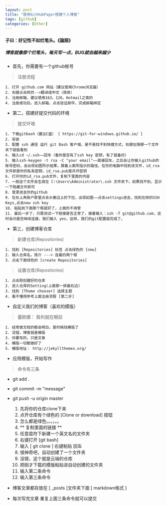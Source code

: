 ```yaml
---
layout: post
title: "使用GitHubPager搭建个人博客"
tags: [github]
categories: [Other]
---
```



#### 子曰：好记性不如烂笔头。《論語》
##### 博客就像那个烂笔头，每天写一点，BUG就会越来越少


*  首先，你需要有一个github帐号
> 注册流程

	1. 打开 github.com 网站（建议使用Chrome浏览器）
	2. 右键点击网页-->翻译成中文（简体）
	3. 注册邮箱，建议使用163，126，Hotmail之类的
	4. 注册成功后，进入邮箱，点击验证邮件，完成邮箱绑定
	 
	

*  第二，搭建好提交代码的环境
>  提交环境
	
	1. 下载gitbash（建议C盘） [ https://git-for-windows.github.io/ ]
	2. 安装
	3. 配置 ssh 通信 运行 git Bash 客户端，是不是找不到快捷方式，右键在随便一个文件夹下就能看到
	4. 输入cd ~/.ssh——回车（看你是否有了ssh key 密钥，有了就备份）
	5. 输入ssh-keygen -t rsa -C "your email"——直接回车，之后会让你输入github的账号密码，会出现如图所示结果，跟着上面所指示的路径，在你的电脑中找到该文件，id_rsa文件即是你的私有密钥，id_rsa.pub是共开密钥
	6. 打开你的id_rsa.pub文件，复制下里面的内容
	7. 一般这个文件会生成在 C:\Users\Administrator\.ssh 文件夹下。如果找不到，显示一下隐藏文件即可
	8. 登录进去你的github
	9. 在右上角账户那里点击头像边上的下拉，出现如图——点击settings进去，找到左侧的SSH Keys,点击new ssh key
	10. 粘贴到下面那个框就好了，上面的不用管
	11. 最后一步了，只需测试一下链接是否正常了，接着输入：ssh -T git@github.com，这时会问是否继续连接，我们输入 yes，这样，我们的git配置就完成了。

* 第三，创建博客仓库
>  新建仓库(Repositories)

	1. 找到 [Repositories] 标签 点击绿色的 [new]
	2. 输入仓库名，简介 ---> 连着的两个框
	3. 点击下面绿色的 [create Repositories]

>  设置仓库(Repositories)

	1. 点击刚创建好的仓库
	2. 进入仓库的Setting(上面那一排最右边)
	3. 找到 [Theme chooser] 选择主题
	4. 看不懂得参考上面注册流程 [第二步]

* 自定义我们的博客（喜欢的模版）
>  蕾欧娜： 胜利就在眼前

	1. 经常做文档的都会明白，是时候找模版了
	2. 没错，博客就是模版
	3. 你要写的，只是文章
	4. 模版一切都做好了
	5. 模版地址： http://jekyllthemes.org/

* 应用模版，开始写作
> 命令有三条

* git add .
* git commit -m "message"
* git push -u origin master


	1. 先将你的仓库clone下来
	2. 点开仓库有个绿色的 [Clone or download] 按钮
	3. 怎么都是绿色。。。。。。
	4.  ** 复制里面的链接 **
	5. 任意盘符下新建一个英文名的文件夹
	6. 右键打开 [git bash]
	7. 输入 [ git clone ] 右键粘贴 回车
	8. 很神奇吧，自动创建了一个文件夹
	9. 没错，这个就是云端的仓库
	10. 把刚才下载的模版粘贴进自动创建的文件夹
	11. 输入第二条命令
	12. 输入第三条命令
* 博客文章都存放在 [ _posts ]文件夹下面 [ markdown格式 ]
* 每次写完文章 重复上面三条命令就可以提交

